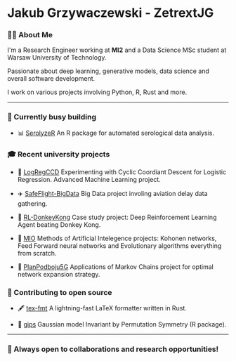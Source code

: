 # Jakub Grzywaczewski - ZetrextJG

### 👨‍💻 About Me
I'm a Research Engineer working at **MI2** and a Data Science MSc student at Warsaw University of Technology. 

Passionate about deep learning, generative models, data science and overall software development. 

I work on various projects involving Python, R, Rust and more.

---

### 🔧 Currently busy building

- 📊 [SerolyzeR](https://github.com/mini-pw/SerolyzeR)
An R package for automated serological data analysis.


### 🎓 Recent university projects

- 🔬 [LogRegCCD](https://github.com/ZetrextJG/LogRegCCD)
Experimenting with Cyclic Coordiant Descent for Logistic Regression. Advanced Machine Learning project.

- ✈️ [SafeFlight-BigData](https://github.com/ZetrextJG/SafeFlight-BigData)
Big Data project involing aviation delay data gathering.

- 🧠 [RL-DonkeyKong](https://github.com/OptimalAgents/RL-DonkeyKong)
Case study project: Deep Reinforcement Learning Agent beating Donkey Kong.

- 🤖 [MIO](https://github.com/ZetrextJG/MIO)
Methods of Artificial Intelegence projects: Kohonen networks, Feed Forward neural networks and Evolutionary algorithms everything from scratch.

- 📡 [PlanPodboju5G](https://github.com/ZetrextJG/PlanPodboju5G)
Applications of Markov Chains project for optimal network expansion strategy.


### 🤝 Contributing to open source 

- 🖋️ [tex-fmt](https://github.com/ZetrextJG/tex-fmt)
A lightning-fast LaTeX formatter written in Rust.

- 🔄 [gips](https://github.com/ZetrextJG/gips)
Gaussian model Invariant by Permutation Symmetry (R package).


---

### 🚀 Always open to collaborations and research opportunities!
